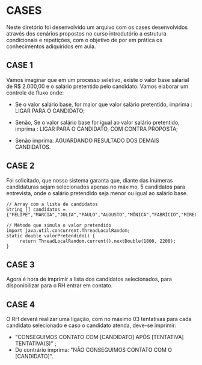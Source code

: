 # CASES

Neste diretório foi desenvolvido um arquivo com os cases desenvolvidos através dos cenários propostos no curso introdutório a estrutura condicionais e repetições, com o objetivo de por em prática os conhecimentos adiquiridos em aula.

## CASE 1
Vamos imaginar que em um processo seletivo, existe o valor base salarial de R$ 2.000,00 e o salário pretentido pelo candidato. Vamos elaborar um controle de fluxo onde:

* Se o valor salário base, for maior que valor salário pretentido, imprima : LIGAR PARA O CANDIDATO;

* Senão, Se o valor salário base for igual ao valor salário pretentido, imprima : LIGAR PARA O CANDIDATO, COM CONTRA PROPOSTA;

* Senão imprima: AGUARDANDO RESULTADO DOS DEMAIS CANDIDATOS.

## CASE 2 
 Foi solicitado, que nosso sistema garanta que, diante das inúmeras candidaturas sejam selecionados apenas no máximo, 5 candidatos para entrevista, onde o salário pretendido seja menor ou igual ao salário base.

```
// Array com a lista de candidatos
String [] candidatos = {"FELIPE","MÁRCIA","JULIA","PAULO","AUGUSTO","MÔNICA","FABRÍCIO","MIRELA","DANIELA","JORGE"};

// Método que simula o valor pretendido
import java.util.concurrent.ThreadLocalRandom;
static double valorPretendido() {
     return ThreadLocalRandom.current().nextDouble(1800, 2200);
}
```

## CASE 3
Agora é hora de imprimir a lista dos candidatos selecionados, para disponibilizar para o RH entrar em contato.

## CASE 4
O RH deverá realizar uma ligação, com no máximo 03 tentativas para cada candidato selecionado e caso o candidato atenda, deve-se imprimir:

* "CONSEGUIMOS CONTATO COM [CANDIDATO] APÓS [TENTATIVA] TENTATIVA(S)" ;
* Do contrário imprima: "NÃO CONSEGUIMOS CONTATO COM O [CANDIDATO]".